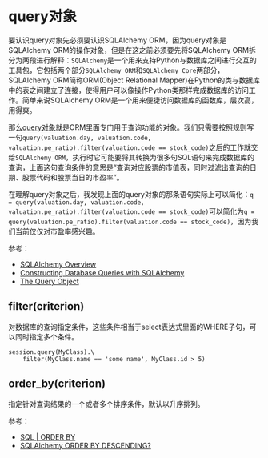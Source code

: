 # query对象

要认识query对象先必须要认识SQLAlchemy ORM，因为query对象是SQLAlchemy ORM的操作对象，但是在这之前必须要先将SQLAlchemy ORM拆分为两段进行解释：`SQLAlchemy`是一个用来支持Python与数据库之间进行交互的工具包，它包括两个部分`SQLAlchemy ORM`和`SQLAlchemy Core`两部分，SQLAlchemy ORM简称ORM(Object Relational Mapper)在Python的类与数据库中的表之间建立了连接，使得用户可以像操作Python类那样完成数据库的访问工作。简单来说SQLAlchemy ORM是一个用来便捷访问数据库的函数库，层次高，用得爽。

那么[query对象](https://docs.sqlalchemy.org/en/13/orm/query.html#sqlalchemy.orm.query.Query)就是ORM里面专门用于查询功能的对象。我们只需要按照规则写一句`query(valuation.day, valuation.code, valuation.pe_ratio).filter(valuation.code == stock_code)`之后的工作就交给`SQLAlchemy ORM`，执行时它可能要将其转换为很多句SQL语句来完成数据库的查询，上面这句查询条件的意思是“查询对应股票的市值表，同时过滤出查询的日期、股票代码和股票当日的市盈率”。

在理解query对象之后，我发现上面的query对象的那条语句实际上可以简化：`q = query(valuation.day, valuation.code, valuation.pe_ratio).filter(valuation.code == stock_code)`可以简化为`q = query(valuation.pe_ratio).filter(valuation.code == stock_code)`，因为我们当前仅仅对市盈率感兴趣。

参考：

- [SQLAlchemy Overview](https://docs.sqlalchemy.org/en/13/intro.html)
- [Constructing Database Queries with SQLAlchemy](https://hackersandslackers.com/database-queries-sqlalchemy-orm/)
- [The Query Object](https://docs.sqlalchemy.org/en/13/orm/query.html#the-query-object)


## filter(criterion)

对数据库的查询指定条件，这些条件相当于select表达式里面的WHERE子句，可以同时指定多个条件。

```
session.query(MyClass).\
    filter(MyClass.name == 'some name', MyClass.id > 5)
```


## order_by(criterion)

指定针对查询结果的一个或者多个排序条件，默认以升序排列。

参考：

- [SQL | ORDER BY](https://www.geeksforgeeks.org/sql-order-by/)
- [SQLAlchemy ORDER BY DESCENDING?](https://stackoverflow.com/questions/4186062/sqlalchemy-order-by-descending)
